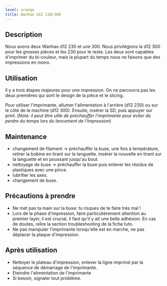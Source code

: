 ```yaml
---
level: orange
title: Wanhao d12 230/300
---
```


## Description

Nous avons deux Wanhao d12 230 et une 300. Nous privilégions la d12 300 pour les grosses pièces et les 230 pour le reste. Les deux sont capables d'imprimer du bi-couleur, mais la plupart du temps nous ne faisons que des impressions en mono.

## Utilisation

Il y a trois étapes majeures pour une impression. On ne parcourra pas les deux premières qui sont le design de la pièce et le slicing.

Pour utiliser l'imprimante, allumer l'alimentation à l'arrière (d12 230) ou sur le côté de la machine (d12 300).
Ensuite, insérer la SD, puis appuyer sur print.
(*Note: il peut être utile de préchauffer l'imprimante pour éviter de perdre du temps lors du lancement de l'impression*)

## Maintenance

- changement de filament -> préchauffer la buse, une fois à température, retirer la bobine en tirant sur la languette. insérer la nouvelle en tirant sur la languette et en poussant jusqu'au bout.
- nettoyage de buse -> préchauffer la buse puis enlever les résidus de plastiques avec une pince.
- lubrifier les axes.
- changement de buse.

## Précautions à prendre

- Ne met pas ta main sur la buse: tu risques de te faire très mal !
- Lors de la phase d'impression, faire particulièrement attention au premier layer, il est crucial, il faut qu'il y ait une belle adhésion. En cas de doutes, relire la section troubleshooting de la fiche tuto.
- Ne pas manipuler l'imprimante lorsqu'elle est en marche, ne pas déplacer la plaque d'impression.

## Après utilisation

- Nettoyer le plateau d'impression, enlever la ligne imprimé par la séquence de démarrage de l'imprimante.
- Eteindre l'alimentation de l'imprimante
- Si besoin, signaler tout problème.
